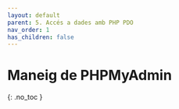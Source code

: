 ```yaml
---
layout: default
parent: 5. Accés a dades amb PHP PDO
nav_order: 1
has_children: false
---
```

  
# Maneig de PHPMyAdmin 
{: .no_toc }

